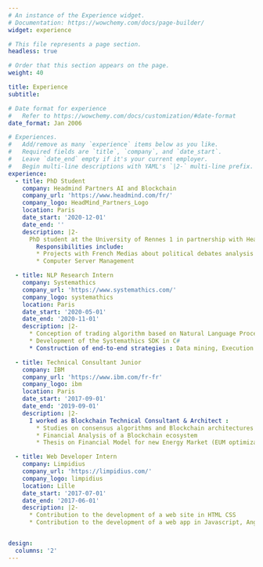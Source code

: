 ```yaml
---
# An instance of the Experience widget.
# Documentation: https://wowchemy.com/docs/page-builder/
widget: experience

# This file represents a page section.
headless: true

# Order that this section appears on the page.
weight: 40

title: Experience
subtitle:

# Date format for experience
#   Refer to https://wowchemy.com/docs/customization/#date-format
date_format: Jan 2006

# Experiences.
#   Add/remove as many `experience` items below as you like.
#   Required fields are `title`, `company`, and `date_start`.
#   Leave `date_end` empty if it's your current employer.
#   Begin multi-line descriptions with YAML's `|2-` multi-line prefix.
experience:
  - title: PhD Student 
    company: Headmind Partners AI and Blockchain
    company_url: 'https://www.headmind.com/fr/'
    company_logo: HeadMind_Partners_Logo
    location: Paris
    date_start: '2020-12-01'
    date_end: ''
    description: |2-
      PhD student at the University of Rennes 1 in partnership with HeadMind Partners for my thesis on the subject of the study of arguments in political debates
        Responsibilities include:
        * Projects with French Medias about political debates analysis
        * Computer Server Management

  - title: NLP Research Intern
    company: Systemathics
    company_url: 'https://www.systemathics.com/'
    company_logo: systemathics
    location: Paris
    date_start: '2020-05-01'
    date_end: '2020-11-01'
    description: |2-
      * Conception of trading algorithm based on Natural Language Processing, ML.NET and Tensorflow
      * Development of the Systemathics SDK in C#
      * Construction of end-to-end strategies : Data mining, Execution Strategies and Backtesting

  - title: Technical Consultant Junior
    company: IBM
    company_url: 'https://www.ibm.com/fr-fr'
    company_logo: ibm
    location: Paris
    date_start: '2017-09-01'
    date_end: '2019-09-01'
    description: |2-
      I worked as Blockchain Technical Consultant & Architect :
        * Studies on consensus algorithms and Blockchain architectures
        * Financial Analysis of a Blockchain ecosystem
        * Thesis on Financial Model for new Energy Market (EUM optimization)

  - title: Web Developer Intern
    company: Limpidius
    company_url: 'https://limpidius.com/'
    company_logo: limpidius
    location: Lille
    date_start: '2017-07-01'
    date_end: '2017-06-01'
    description: |2-
      * Contribution to the development of a web site in HTML CSS
      * Contribution to the development of a web app in Javascript, AngularJS 


design:
  columns: '2'
---
```

